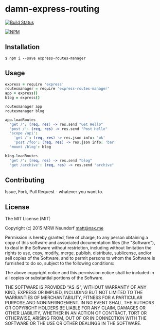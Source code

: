 # damn-express-routing

[![Build Status](https://travis-ci.org/Naxmeify/express-routes-manager.svg?branch=master)](https://travis-ci.org/Naxmeify/express-routes-manager)

[![NPM](https://nodei.co/npm/express-routes-manager.png?downloads=true&downloadRank=true&stars=true)](https://nodei.co/npm/express-routes-manager/)

## Installation

```
$ npm i --save express-routes-manager
```

## Usage
```CoffeeScript
express = require 'express'
routesmanager = require 'express-routes-manager'
app = express()
blog = express()

routesmanager app
routesmanager blog

app.loadRoutes
  'get /': (req, res) -> res.send "Get Hello"
  'post /': (req, res) -> res.send "Post Hello"
  'scope /api':
    'get /': (req, res) -> res.json info: 'ok'
    'post /foo': (req, res) -> res.json info: 'bar'
  'mount /blog': blog
  
blog.loadRoutes
  'get /': (req, res) -> res.send "blog"
  'get /archive': (req, res) -> res.send "archive"
```

## Contributing

Issue, Fork, Pull Request - whatever you want to.

## License

The MIT License (MIT)

Copyright (c) 2015 MRW Neundorf <matt@nax.me>

Permission is hereby granted, free of charge, to any person obtaining a copy
of this software and associated documentation files (the "Software"), to deal
in the Software without restriction, including without limitation the rights
to use, copy, modify, merge, publish, distribute, sublicense, and/or sell
copies of the Software, and to permit persons to whom the Software is
furnished to do so, subject to the following conditions:

The above copyright notice and this permission notice shall be included in all
copies or substantial portions of the Software.

THE SOFTWARE IS PROVIDED "AS IS", WITHOUT WARRANTY OF ANY KIND, EXPRESS OR
IMPLIED, INCLUDING BUT NOT LIMITED TO THE WARRANTIES OF MERCHANTABILITY,
FITNESS FOR A PARTICULAR PURPOSE AND NONINFRINGEMENT. IN NO EVENT SHALL THE
AUTHORS OR COPYRIGHT HOLDERS BE LIABLE FOR ANY CLAIM, DAMAGES OR OTHER
LIABILITY, WHETHER IN AN ACTION OF CONTRACT, TORT OR OTHERWISE, ARISING FROM,
OUT OF OR IN CONNECTION WITH THE SOFTWARE OR THE USE OR OTHER DEALINGS IN THE
SOFTWARE.

